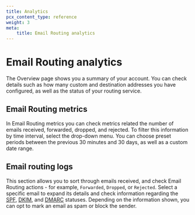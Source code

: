 ```yaml
---
title: Analytics
pcx_content_type: reference
weight: 3
meta:
    title: Email Routing analytics
---
```


# Email Routing analytics

The Overview page shows you a summary of your account. You can check details such as how many custom and destination addresses you have configured, as well as the status of your routing service. 

## Email Routing metrics 

In Email Routing metrics you can check metrics related the number of emails received, forwarded, dropped, and rejected. To filter this information by time interval, select the drop-down menu. You can choose preset periods between the previous 30 minutes and 30 days, as well as a custom date range.

## Email routing logs

This section allows you to sort through emails received, and check Email Routing actions - for example, `Forwarded`, `Dropped`, or `Rejected`. Select a specific email to expand its details and check information regarding the [SPF](https://datatracker.ietf.org/doc/html/rfc7208), [DKIM](https://datatracker.ietf.org/doc/html/rfc6376), and [DMARC](https://datatracker.ietf.org/doc/html/rfc7489) statuses. Depending on the information shown, you can opt to mark an email as spam or block the sender.